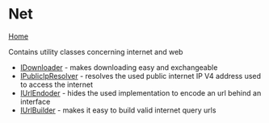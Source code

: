 ﻿# Net

[Home](./README.md)

Contains utility classes concerning internet and web

* [IDownloader](./Net/IDownloader.md) - makes downloading easy and exchangeable
* [IPublicIpResolver](./Net/PublicIpResolver.md) - resolves the used public internet IP V4 address used to access the internet
* [IUrlEndoder](./Net/IUrlEncoder.md) - hides the used implementation to encode an url behind an interface
* [IUrlBuilder](./Net/IUrlBuilder.md) - makes it easy to build valid internet query urls